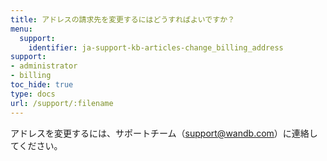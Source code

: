 ```yaml
---
title: アドレスの請求先を変更するにはどうすればよいですか？
menu:
  support:
    identifier: ja-support-kb-articles-change_billing_address
support:
- administrator
- billing
toc_hide: true
type: docs
url: /support/:filename
---
```


アドレスを変更するには、サポートチーム（support@wandb.com）に連絡してください。